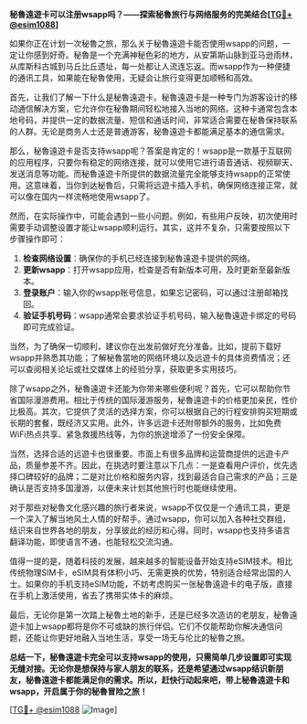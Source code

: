 **秘魯遠遊卡可以注册wsapp吗？——探索秘魯旅行与网络服务的完美结合[[TG💪+ @esim1088](https://t.me/s/esim1088)]**

如果你正在计划一次秘魯之旅，那么关于秘魯遠遊卡能否使用wsapp的问题，一定让你感到好奇。秘魯是一个充满神秘色彩的地方，从安第斯山脉到亚马逊雨林，从库斯科古城到马丘比丘遗址，每一处都让人流连忘返。而wsapp作为一种便捷的通讯工具，如果能在秘魯使用，无疑会让旅行变得更加顺畅和高效。

首先，让我们了解一下什么是秘魯遠遊卡。秘魯遠遊卡是一种专门为游客设计的移动通信解决方案，它允许你在秘魯期间轻松地接入当地的网络。这种卡通常包含本地号码，并提供一定的数据流量、短信和通话时间，非常适合需要在秘魯保持联系的人群。无论是商务人士还是普通游客，秘魯遠遊卡都能满足基本的通信需求。

那么，秘魯遠遊卡是否支持wsapp呢？答案是肯定的！wsapp是一款基于互联网的应用程序，只要你有稳定的网络连接，就可以使用它进行语音通话、视频聊天、发送消息等功能。而秘魯遠遊卡所提供的数据流量完全能够支持wsapp的正常使用。这意味着，当你到达秘魯后，只需将远遊卡插入手机，确保网络连接正常，就可以像在国内一样流畅地使用wsapp了。

然而，在实际操作中，可能会遇到一些小问题。例如，有些用户反映，初次使用时需要手动调整设置才能让wsapp顺利运行。其实，这并不复杂，只需要按照以下步骤操作即可：

1. **检查网络设置**：确保你的手机已经连接到秘魯遠遊卡提供的网络。
2. **更新wsapp**：打开wsapp应用，检查是否有新版本可用，及时更新至最新版本。
3. **登录账户**：输入你的wsapp账号信息，如果忘记密码，可以通过注册邮箱找回。
4. **验证手机号码**：wsapp通常会要求验证手机号码，输入秘魯遠遊卡绑定的号码即可完成验证。

当然，为了确保一切顺利，建议你在出发前做好充分准备。比如，提前下载好wsapp并熟悉其功能；了解秘魯當地的网络环境以及远遊卡的具体资费情况；还可以查阅相关论坛或社交媒体上的经验分享，获取更多实用技巧。

除了wsapp之外，秘魯遠遊卡还能为你带来哪些便利呢？首先，它可以帮助你节省国际漫游费用。相比于传统的国际漫游服务，秘魯遠遊卡的价格更加亲民，性价比极高。其次，它提供了灵活的选择方案，你可以根据自己的行程安排购买短期或长期的套餐，既经济又实用。此外，许多远遊卡还附带额外的服务，比如免费WiFi热点共享、紧急救援热线等，为你的旅途增添了一份安全保障。

当然，选择合适的远遊卡也很重要。市面上有很多品牌和运营商提供的远遊卡产品，质量参差不齐。因此，在挑选时要注意以下几点：一是查看用户评价，优先选择口碑较好的品牌；二是对比价格和服务内容，找到最适合自己需求的产品；三是确认是否支持多国漫游，以便未来计划其他旅行时也能继续使用。

对于那些对秘魯文化感兴趣的旅行者来说，wsapp不仅仅是一个通讯工具，更是一个深入了解当地风土人情的好帮手。通过wsapp，你可以加入各种社交群组，结识来自世界各地的朋友，分享彼此的经历和心得。同时，wsapp也支持多语言翻译功能，即使语言不通，也能轻松交流沟通。

值得一提的是，随着科技的发展，越来越多的智能设备开始支持eSIM技术。相比传统物理SIM卡，eSIM具有体积小巧、无需更换的优势，特别适合经常出国的人士。如果你的手机支持eSIM功能，不妨考虑购买一张秘魯遠遊卡的电子版，直接在手机上激活使用，省去了携带实体卡的麻烦。

最后，无论你是第一次踏上秘魯土地的新手，还是已经多次造访的老朋友，秘魯遠遊卡加上wsapp都将是你不可或缺的旅行伴侣。它们不仅能帮助你解决通信问题，还能让你更好地融入当地生活，享受一场无与伦比的秘魯之旅。

**总结一下，秘魯遠遊卡完全可以支持wsapp的使用，只需简单几步设置即可实现无缝对接。无论你是想保持与家人朋友的联系，还是希望通过wsapp结识新朋友，秘魯遠遊卡都能满足你的需求。所以，赶快行动起来吧，带上秘魯遠遊卡和wsapp，开启属于你的秘魯冒险之旅！**

[[TG💪+ @esim1088](https://t.me/s/esim1088) ![Image](https://i.postimg.cc/4NQfJmqS/Snipaste-2025-05-13-00-14-12.png)]